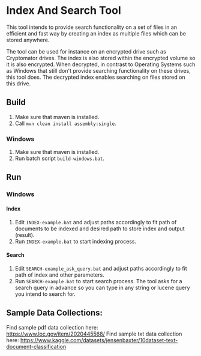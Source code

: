 # Index And Search Tool

This tool intends to provide search functionality on a set of files in an efficient and fast way by creating an index as multiple files which can be stored anywhere. 

The tool can be used for instance on an encrypted drive such as Cryptomator drives. The index is also stored within the encrypted volume so it is also encrypted. When decrypted, in contrast to Operating Systems such as Windows that still don't provide searching functionality on these drives, this tool does. The decrypted index enables searching on files stored on this drive. 

## Build

 1. Make sure that maven is installed.
 2. Call `mvn clean install assembly:single`.

### Windows 

 1. Make sure that maven is installed. 
 2. Run batch script `build-windows.bat`.

## Run

### Windows
#### Index

 1. Edit `INDEX-example.bat` and adjust paths accordingly to fit path of documents to be indexed and desired path to store index and output (result).
 2. Run `INDEX-example.bat` to start indexing process.

#### Search
 1. Edit `SEARCH-example_ask_query.bat` and adjust paths accordingly to fit path of index and other parameters.
 2. Run `SEARCH-example.bat` to start search process. The tool asks for a search query in advance so you can type in any string or lucene query you intend to search for.
 
## Sample Data Collections:

Find sample pdf data collection here: https://www.loc.gov/item/2020445568/
Find sample txt data collection here: https://www.kaggle.com/datasets/jensenbaxter/10dataset-text-document-classification

